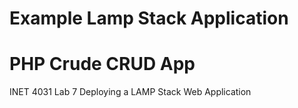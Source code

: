 # Example Lamp Stack Application
# PHP Crude CRUD App
INET 4031 Lab 7 Deploying a LAMP Stack Web Application 
